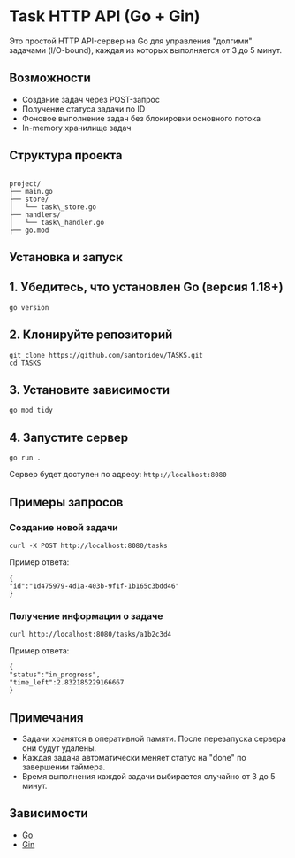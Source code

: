 

# Task HTTP API (Go + Gin)

Это простой HTTP API-сервер на Go для управления "долгими" задачами (I/O-bound), каждая из которых выполняется от 3 до 5 минут.

## Возможности

- Создание задач через POST-запрос
- Получение статуса задачи по ID
- Фоновое выполнение задач без блокировки основного потока
- In-memory хранилище задач

## Структура проекта

```

project/
├── main.go
├── store/
│   └── task\_store.go
├── handlers/
│   └── task\_handler.go
├── go.mod

````

## Установка и запуск

## 1. Убедитесь, что установлен Go (версия 1.18+)

   ```
   go version
   ```

## 2. Клонируйте репозиторий

   ```
   git clone https://github.com/santoridev/TASKS.git
   cd TASKS
   ```

## 3. Установите зависимости

   ```
   go mod tidy
   ```
## 4. Запустите сервер

   ```
   go run .
   ```

   Сервер будет доступен по адресу: `http://localhost:8080`

## Примеры запросов

### Создание новой задачи

```
curl -X POST http://localhost:8080/tasks
```

Пример ответа:

```
{
"id":"1d475979-4d1a-403b-9f1f-1b165c3bdd46"
}
```

### Получение информации о задаче

```
curl http://localhost:8080/tasks/a1b2c3d4
```

Пример ответа:

```
{
"status":"in_progress",
"time_left":2.832185229166667
}
```

## Примечания

* Задачи хранятся в оперативной памяти. После перезапуска сервера они будут удалены.
* Каждая задача автоматически меняет статус на "done" по завершении таймера.
* Время выполнения каждой задачи выбирается случайно от 3 до 5 минут.

## Зависимости

* [Go](https://golang.org/)
* [Gin](https://github.com/gin-gonic/gin)




